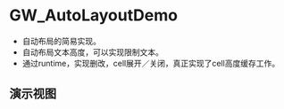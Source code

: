 # GW_AutoLayoutDemo
 * 自动布局的简易实现。
 * 自动布局文本高度，可以实现限制文本。
 * 通过runtime，实现删改，cell展开／关闭，真正实现了cell高度缓存工作。
 
## 演示视图
